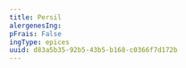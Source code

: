 ```yaml
---
title: Persil
alergenesIng:
pFrais: False
ingType: epices
uuid: d83a5b35-92b5-43b5-b168-c0366f7d172b
---
```

